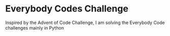 # Everybody Codes Challenge


Inspired by the Advent of Code Challenge, I am solving the Everybody Code challenges mainly in Python